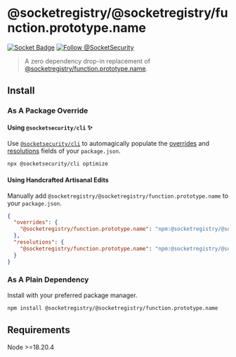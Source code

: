 # @socketregistry/@socketregistry/function.prototype.name

[![Socket Badge](https://socket.dev/api/badge/npm/package/@socketregistry/@socketregistry/function.prototype.name)](https://socket.dev/npm/package/@socketregistry/@socketregistry/function.prototype.name)
[![Follow @SocketSecurity](https://img.shields.io/twitter/follow/SocketSecurity?style=social)](https://twitter.com/SocketSecurity)

> A zero dependency drop-in replacement of
> [@socketregistry/function.prototype.name](https://www.npmjs.com/package/@socketregistry/function.prototype.name).

## Install

### As A Package Override

#### Using `@socketsecurity/cli` :sparkles:

Use [`@socketsecurity/cli`](https://www.npmjs.com/package/@socketsecurity/cli)
to automagically populate the
[overrides](https://docs.npmjs.com/cli/v9/configuring-npm/package-json#overrides)
and [resolutions](https://yarnpkg.com/configuration/manifest#resolutions) fields
of your `package.json`.

```sh
npx @socketsecurity/cli optimize
```

#### Using Handcrafted Artisanal Edits

Manually add `@socketregistry/@socketregistry/function.prototype.name` to your
`package.json`.

```json
{
  "overrides": {
    "@socketregistry/function.prototype.name": "npm:@socketregistry/@socketregistry/function.prototype.name@^1"
  },
  "resolutions": {
    "@socketregistry/function.prototype.name": "npm:@socketregistry/@socketregistry/function.prototype.name@^1"
  }
}
```

### As A Plain Dependency

Install with your preferred package manager.

```sh
npm install @socketregistry/@socketregistry/function.prototype.name
```

## Requirements

Node &gt;=18.20.4
